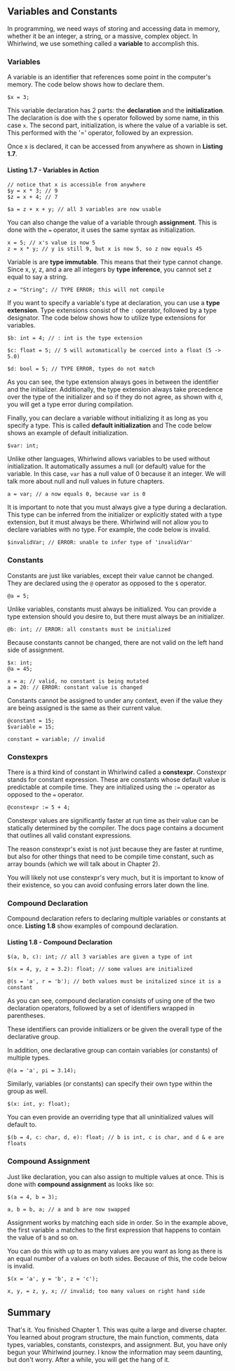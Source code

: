 ## Variables and Constants
In programming, we need ways of storing and accessing data in memory, whether it
be an integer, a string, or a massive, complex object.  In Whirlwind,
we use something called a **variable** to accomplish this.

### Variables
A variable is an identifier that references some point in the computer's
memory.  The code below shows how to declare them.

    $x = 3;

This variable declaration has 2 parts: the **declaration** and the
**initialization**. The declaration is doe with the `$` operator followed
by some name, in this case `x`. The second part, initialization, is
where the value of a variable is set.  This performed with the
'=' operator, followed by an expression.

Once x is declared, it can be accessed from anywhere as shown in **Listing 1.7**.

#### Listing 1.7 - Variables in Action
    // notice that x is accessible from anywhere
    $y = x * 3; // 9
    $z = x + 4; // 7

    $a = z + x + y; // all 3 variables are now usable

You can also change the value of a variable through **assignment**.
This is done with the `=` operator, it uses the same syntax as initialization.

    x = 5; // x's value is now 5
    z = x * y; // y is still 9, but x is now 5, so z now equals 45

Variable is are **type immutable**.  This means that their type cannot
change.  Since x, y, z, and a are all integers by **type inference**,
you cannot set z equal to say a string.

    z = "String"; // TYPE ERROR; this will not compile

If you want to specify a variable's type at declaration, you can use a
**type extension**. Type extensions consist of the `:` operator, followed
by a type designator.  The code below shows how to utilize type
extensions for variables.

    $b: int = 4; // : int is the type extension

    $c: float = 5; // 5 will automatically be coerced into a float (5 -> 5.0)

    $d: bool = 5; // TYPE ERROR, types do not match

As you can see, the type extension always goes in between the
identifier and the initializer.  Additionally, the
type extension always take precedence over the type of the
initializer and so if they do not agree, as shown with `d`, you will
get a type error during compilation.

Finally, you can declare a variable without initializing it as long
as you specify a type. This is called **default initialization** and
The code below shows an example of default initialization.

    $var: int;

Unlike other languages, Whirlwind allows variables to be used without
initialization.  It automatically assumes a null (or default) value
for the variable.  In this case, `var` has a null value of 0 because it
an integer.  We will talk more about null and null values in future chapters.

    a = var; // a now equals 0, because var is 0

It is important to note that you must always give a type during
a declaration.  This type can be inferred from
the initializer or explicitly stated with a type extension, but
it must always be there.  Whirlwind will not allow you to declare
variables with no type.  For example, the code below is invalid.

    $invalidVar; // ERROR: unable to infer type of 'invalidVar'


### Constants
Constants are just like variables, except their value cannot be
changed.  They are declared using the `@` operator as opposed to
the `$` operator.

    @a = 5;

Unlike variables, constants must always be initialized.  You can provide
a type extension should you desire to, but there must always
be an initializer.

    @b: int; // ERROR: all constants must be initialized

Because constants cannot be changed, there are not valid on the left hand side
of assignment.

    $x: int;
    @a = 45;

    x = a; // valid, no constant is being mutated
    a = 20: // ERROR: constant value is changed

Constants cannot be assigned to under any context, even if the
value they are being assigned is the same as their current value.

    @constant = 15;
    $variable = 15;

    constant = variable; // invalid

### Constexprs
There is a third kind of constant in Whirlwind called a **constexpr**.
Constexpr stands for constant expression.  These are constants whose
default value is predictable at compile time.  They are initialized
using the `:=` operator as opposed to the `=` operator.

    @constexpr := 5 + 4;

Constexpr values are significantly faster at run time as their
value can be statically determined by the compiler.  The docs page
contains a document that outlines all valid constant expressions.

The reason constexpr's exist is not just because they are faster at
runtime, but also for other things that need to be compile time constant,
such as array bounds (which we will talk about in Chapter 2).

You will likely not use constexpr's very much, but it is important
to know of their existence, so you can avoid confusing errors later
down the line.

### Compound Declaration

Compound declaration refers to declaring multiple variables or constants
at once.  **Listing 1.8** show examples of compound declaration.

#### Listing 1.8 - Compound Declaration

    $(a, b, c): int; // all 3 variables are given a type of int

    $(x = 4, y, z = 3.2): float; // some values are initialized

    @(s = 'a', r = 'b'); // both values must be initalized since it is a constant

As you can see, compound declaration consists of using one of the two
declaration operators, followed by a set of identifiers wrapped in parentheses.

These identifiers can provide initializers or be given the overall type of
the declarative group.

In addition, one declarative group can contain variables (or constants) of multiple
types.

    @(a = 'a', pi = 3.14);

Similarly, variables (or constants) can specify their own type within the group as
well.

    $(x: int, y: float);

You can even provide an overriding type that all uninitialized values will
default to.

    $(b = 4, c: char, d, e): float; // b is int, c is char, and d & e are floats

### Compound Assignment

Just like declaration, you can also assign to multiple values at once.
This is done with **compound assignment** as looks like so:

    $(a = 4, b = 3);

    a, b = b, a; // a and b are now swapped

Assignment works by matching each side in order.
So in the example above, the first variable `a` matches
to the first expression that happens to contain the value
of `b` and so on.

You can do this with up to as many values are you want as long as
there is an equal number of a values on both sides.  Because of this,
the code below is invalid.

    $(x = 'a', y = 'b', z = 'c');

    x, y, = z, y, x; // invalid; too many values on right hand side

## Summary
That's it.  You finished Chapter 1. This was quite a large and diverse chapter.
You learned about  program structure, the main function, comments,
data types, variables, constants, constexprs, and assignment.
But, you have only begun your Whirlwind journey.
I know the information may seem daunting, but
don't worry.  After a while, you will get the hang of it.